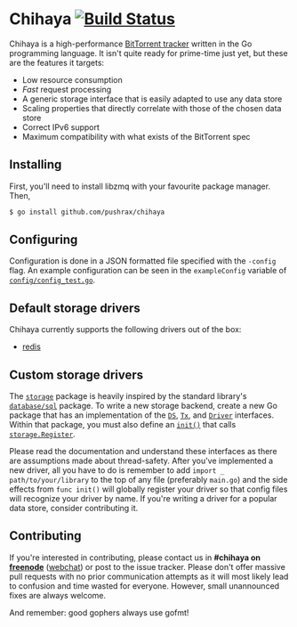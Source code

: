# Chihaya [![Build Status](https://travis-ci.org/pushrax/chihaya.png?branch=master)](https://travis-ci.org/pushrax/chihaya)

Chihaya is a high-performance [BitTorrent tracker](http://en.wikipedia.org/wiki/BitTorrent_tracker)
written in the Go programming language. It isn't quite ready for prime-time
just yet, but these are the features it targets:

- Low resource consumption
- *Fast* request processing
- A generic storage interface that is easily adapted to use any data store
- Scaling properties that directly correlate with those of the chosen data store
- Correct IPv6 support
- Maximum compatibility with what exists of the BitTorrent spec


## Installing

First, you'll need to install libzmq with your favourite package manager. Then,

```sh
$ go install github.com/pushrax/chihaya
```

## Configuring

Configuration is done in a JSON formatted file specified with the `-config`
flag. An example configuration can be seen in the `exampleConfig` variable of
[`config/config_test.go`](https://github.com/pushrax/chihaya/blob/master/config/config_test.go).

## Default storage drivers

Chihaya currently supports the following drivers out of the box:

* [redis](http://redis.io)

## Custom storage drivers

The [`storage`] package is heavily inspired by the standard library's
[`database/sql`] package. To write a new storage backend, create a new Go
package that has an implementation of the [`DS`], [`Tx`], and [`Driver`]
interfaces. Within that package, you must also define an [`init()`] that calls
[`storage.Register`].

[`storage`]: http://godoc.org/github.com/pushrax/chihaya/storage
[`database/sql`]: http://godoc.org/database/sql
[`DS`]: http://godoc.org/github.com/pushrax/chihaya/storage#DS
[`Tx`]: http://godoc.org/github.com/pushrax/chihaya/storage#Tx
[`Driver`]: http://godoc.org/github.com/pushrax/chihaya/storage#Driver
[`init()`]: http://golang.org/ref/spec#Program_execution
[`storage.Register`]: http://godoc.org/github.com/pushrax/chihaya/storage#Register

Please read the documentation and understand these interfaces as there are
assumptions made about thread-safety. After you've implemented a new driver,
all you have to do is remember to add `import _ path/to/your/library` to the
top of any file (preferably `main.go`) and the side effects from `func init()`
will globally register your driver so that config files will recognize your
driver by name. If you're writing a driver for a popular data store, consider
contributing it.


## Contributing

If you're interested in contributing, please contact us in **#chihaya on
[freenode]** ([webchat]) or post to the issue tracker. Please don't offer
massive pull requests with no prior communication attempts as it will most
likely lead to confusion and time wasted for everyone.  However, small
unannounced fixes are always welcome.

[freenode]: http://freenode.net
[webchat]: http://webchat.freenode.net?channels=chihaya

And remember: good gophers always use gofmt!
